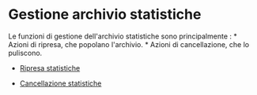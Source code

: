 # Gestione archivio statistiche
Le funzioni di gestione dell'archivio statistiche sono principalmente : 
 \* Azioni di ripresa, che popolano l'archivio.
 \* Azioni di cancellazione, che lo puliscono.

- [Ripresa statistiche](Sorgenti/OJ/PGM/V5STA01)

- [Cancellazione statistiche](Sorgenti/OJ/PGM/V5STA10)

